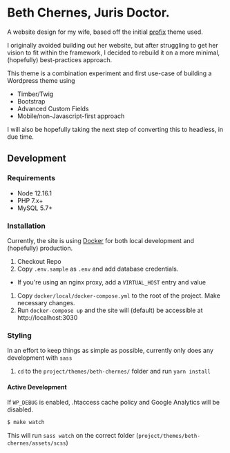 # Beth Chernes, Juris Doctor.

A website design for my wife, based off the initial [profix](https://themeforest.net/item/profix-personal-portfolio-wordpress-theme/20611537) theme used.

I originally avoided building out her website, but after struggling to get her vision to fit within the framework, I decided to rebuild it on a more minimal, (hopefully) best-practices approach.

This theme is a combination experiment and first use-case of building a Wordpress theme using

* Timber/Twig
* Bootstrap
* Advanced Custom Fields
* Mobile/non-Javascript-first approach

I will also be hopefully taking the next step of converting this to headless, in due time.

## Development

### Requirements

* Node 12.16.1
* PHP 7.x+
* MySQL 5.7+

### Installation

Currently, the site is using [Docker](https://docker.com) for both local development and (hopefully) production.

1. Checkout Repo
1. Copy `.env.sample` as `.env` and add database credentials.
  * If you're using an nginx proxy, add a `VIRTUAL_HOST` entry and value 
1. Copy `docker/local/docker-compose.yml` to the root of the project. Make necessary changes.
1. Run `docker-compose up` and the site will (default) be accessible at http://localhost:3030

### Styling

In an effort to keep things as simple as possible, currently only does any development with `sass`

1. `cd` to the `project/themes/beth-chernes/` folder and run `yarn install`

#### Active Development

If `WP_DEBUG` is enabled, .htaccess cache policy and Google Analytics will be disabled.

```bash
$ make watch
```

This will run `sass watch` on the correct folder (`project/themes/beth-chernes/assets/scss`)
